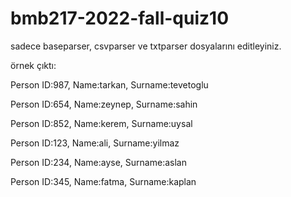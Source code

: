 # bmb217-2022-fall-quiz10

sadece baseparser, csvparser ve txtparser dosyalarını editleyiniz.


örnek çıktı:

Person ID:987, Name:tarkan, Surname:tevetoglu

Person ID:654, Name:zeynep, Surname:sahin

Person ID:852, Name:kerem, Surname:uysal

Person ID:123, Name:ali, Surname:yilmaz

Person ID:234, Name:ayse, Surname:aslan

Person ID:345, Name:fatma, Surname:kaplan
